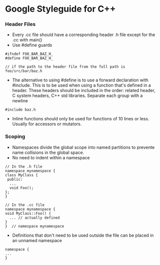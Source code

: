 # Google Styleguide for C++

### Header Files
- Every .cc file should have a corresponding header .h file except for the .cc with main()
- Use #define guards
```
#ifndef FOO_BAR_BAZ_H_
#define FOO_BAR_BAZ_H_

// if the path to the header file from the full path is foo/src/bar/baz.h
```
- The alternative to using #define is to use a forward declaration with #include. This is to be used when using a function that's defined in a header. These headers should be included in the order: related header, C system headers, C++ std libraries. Separate each group with a newline
```
#include baz.h
```
- Inline functions should only be used for functions of 10 lines or less. Usually for accessors or mutators. 

### Scoping
- Namespaces divide the global scope into named partitions to prevente name collisions in the global space.
- No need to indent within a namespace
```
// In the .h file
namespace mynamespace {
class MyClass {
 public:
  ...
  void Foo();
};
}
```
```
// In the .cc file
namespace mynamespace {
void MyClass::Foo() {
  ... // actually defined
}
}  // namespace mynamespace
```
- Definitions that don't need to be used outside the file can be placed in an unnamed namespace
```
namespace {
...
}
```
